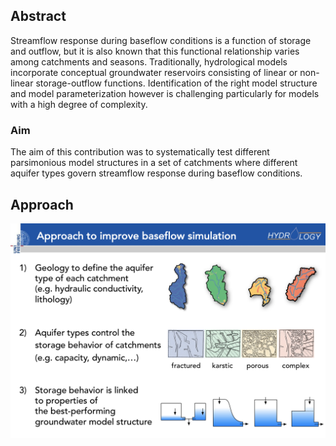 ## Abstract
Streamflow response during baseflow conditions is a function of storage and outflow, but it is also known that this functional relationship varies among catchments and seasons. Traditionally, hydrological models incorporate conceptual groundwater reservoirs consisting of linear or non-linear storage-outflow functions. Identification of the right model structure and model parameterization however is challenging particularly for models with a high degree of complexity. 

### Aim
The aim of this contribution was to systematically test different parsimonious model structures in a set of catchments where different aquifer types govern streamflow response during baseflow conditions. 
 
## Approach
![Snap](improve_bfsim.png)
